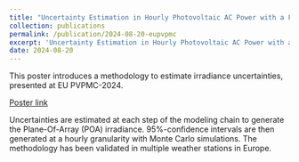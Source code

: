 ```yaml
---
title: "Uncertainty Estimation in Hourly Photovoltaic AC Power with a Focus on Solar Plane-Of-Array Irradiance"
collection: publications
permalink: /publication/2024-08-20-eupvpmc
excerpt: 'Uncertainty Estimation in Hourly Photovoltaic AC Power with a Focus on Solar Plane-Of-Array Irradiance'
date: 2024-08-20
---
```


This poster introduces a methodology to estimate irradiance uncertainties, presented at EU PVPMC-2024.

[Poster link](https://www.researchgate.net/publication/383535356_Uncertainty_Estimation_in_Hourly_Photovoltaic_AC_Power_with_a_Focus_on_Solar_Plane-Of-_Array_Irradiance )

Uncertainties are estimated at each step of the modeling chain to generate the Plane-Of-Array (POA) irradiance. 95%-confidence intervals are then generated at a hourly granularity with Monte Carlo simulations. The methodology has been validated in multiple weather stations in Europe.
